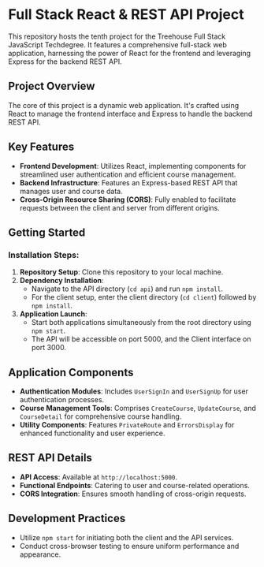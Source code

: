 
# Full Stack React & REST API Project

This repository hosts the tenth project for the Treehouse Full Stack JavaScript Techdegree. It features a comprehensive full-stack web application, harnessing the power of React for the frontend and leveraging Express for the backend REST API.

## Project Overview

The core of this project is a dynamic web application. It's crafted using React to manage the frontend interface and Express to handle the backend REST API.

## Key Features

- **Frontend Development**: Utilizes React, implementing components for streamlined user authentication and efficient course management.
- **Backend Infrastructure**: Features an Express-based REST API that manages user and course data.
- **Cross-Origin Resource Sharing (CORS)**: Fully enabled to facilitate requests between the client and server from different origins.

## Getting Started

### Installation Steps:

1. **Repository Setup**: Clone this repository to your local machine.
2. **Dependency Installation**:
   - Navigate to the API directory (`cd api`) and run `npm install`.
   - For the client setup, enter the client directory (`cd client`) followed by `npm install`.
3. **Application Launch**:
   - Start both applications simultaneously from the root directory using `npm start`.
   - The API will be accessible on port 5000, and the Client interface on port 3000.

## Application Components

- **Authentication Modules**: Includes `UserSignIn` and `UserSignUp` for user authentication processes.
- **Course Management Tools**: Comprises `CreateCourse`, `UpdateCourse`, and `CourseDetail` for comprehensive course handling.
- **Utility Components**: Features `PrivateRoute` and `ErrorsDisplay` for enhanced functionality and user experience.

## REST API Details

- **API Access**: Available at `http://localhost:5000`.
- **Functional Endpoints**: Catering to user and course-related operations.
- **CORS Integration**: Ensures smooth handling of cross-origin requests.

## Development Practices

- Utilize `npm start` for initiating both the client and the API services.
- Conduct cross-browser testing to ensure uniform performance and appearance.
